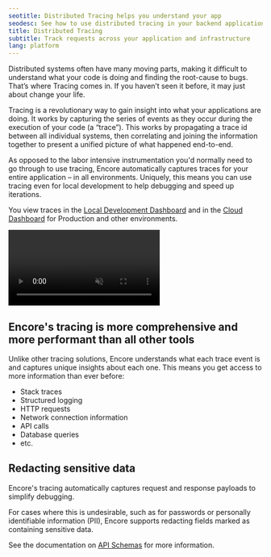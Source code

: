 ```yaml
---
seotitle: Distributed Tracing helps you understand your app
seodesc: See how to use distributed tracing in your backend application, across multiple services, using Encore.
title: Distributed Tracing
subtitle: Track requests across your application and infrastructure
lang: platform
---
```


Distributed systems often have many moving parts, making it difficult to understand what your code is doing and finding the root-cause to bugs. That’s where Tracing comes in. If you haven’t seen it before, it may just about change your life.

Tracing is a revolutionary way to gain insight into what your applications are doing. It works by capturing the series of events as they occur during the execution of your code (a “trace”). This works by propagating a trace id between all individual systems, then correlating and joining the information together to present a unified picture of what happened end-to-end.

As opposed to the labor intensive instrumentation you'd normally need to go through to use tracing, Encore automatically captures traces for your entire application – in all environments. Uniquely, this means you can use tracing even for local development to help debugging and speed up iterations.

You view traces in the [Local Development Dashboard](./dev-dash) and in the [Cloud Dashboard](https://app.encore.dev) for Production and other environments.

<video autoPlay playsInline loop controls muted className="w-full h-full">
	<source src="/assets/docs/tracingvideo.mp4" className="w-full h-full" type="video/mp4" />
</video>

## Encore's tracing is more comprehensive and more performant than all other tools

Unlike other tracing solutions, Encore understands what each trace event is and captures unique insights about each one. This means you get access to more information than ever before:

* Stack traces
* Structured logging
* HTTP requests
* Network connection information
* API calls
* Database queries
* etc.

## Redacting sensitive data

Encore's tracing automatically captures request and response payloads to simplify debugging.

For cases where this is undesirable, such as for passwords or personally identifiable information (PII), Encore supports redacting fields marked as containing sensitive data.

See the documentation on [API Schemas](/docs/primitives/apis#sensitive-data) for more information.
